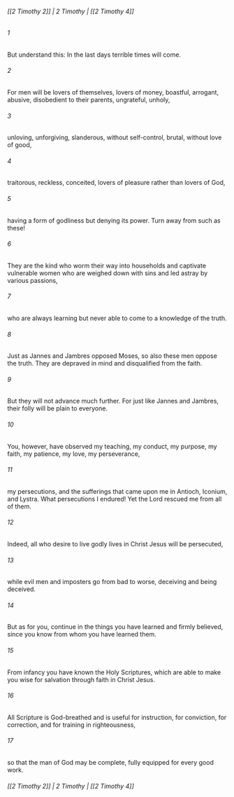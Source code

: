 ###### [[2 Timothy 2]] | 2 Timothy | [[2 Timothy 4]]

###### 1
But understand this: In the last days terrible times will come.
###### 2
For men will be lovers of themselves, lovers of money, boastful, arrogant, abusive, disobedient to their parents, ungrateful, unholy,
###### 3
unloving, unforgiving, slanderous, without self-control, brutal, without love of good,
###### 4
traitorous, reckless, conceited, lovers of pleasure rather than lovers of God,
###### 5
having a form of godliness but denying its power. Turn away from such as these!
###### 6
They are the kind who worm their way into households and captivate vulnerable women who are weighed down with sins and led astray by various passions,
###### 7
who are always learning but never able to come to a knowledge of the truth.
###### 8
Just as Jannes and Jambres opposed Moses, so also these men oppose the truth. They are depraved in mind and disqualified from the faith.
###### 9
But they will not advance much further. For just like Jannes and Jambres, their folly will be plain to everyone.
###### 10
You, however, have observed my teaching, my conduct, my purpose, my faith, my patience, my love, my perseverance,
###### 11
my persecutions, and the sufferings that came upon me in Antioch, Iconium, and Lystra. What persecutions I endured! Yet the Lord rescued me from all of them.
###### 12
Indeed, all who desire to live godly lives in Christ Jesus will be persecuted,
###### 13
while evil men and imposters go from bad to worse, deceiving and being deceived.
###### 14
But as for you, continue in the things you have learned and firmly believed, since you know from whom you have learned them.
###### 15
From infancy you have known the Holy Scriptures, which are able to make you wise for salvation through faith in Christ Jesus.
###### 16
All Scripture is God-breathed and is useful for instruction, for conviction, for correction, and for training in righteousness,
###### 17
so that the man of God may be complete, fully equipped for every good work.

###### [[2 Timothy 2]] | 2 Timothy | [[2 Timothy 4]]
